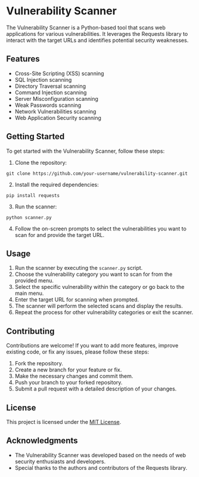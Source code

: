 <!DOCTYPE html>
<html>

<body>

  <h1>Vulnerability Scanner</h1>

  <p>The Vulnerability Scanner is a Python-based tool that scans web applications for various vulnerabilities. It leverages the Requests library to interact with the target URLs and identifies potential security weaknesses.</p>

  <h2>Features</h2>

  <ul>
    <li>Cross-Site Scripting (XSS) scanning</li>
    <li>SQL Injection scanning</li>
    <li>Directory Traversal scanning</li>
    <li>Command Injection scanning</li>
    <li>Server Misconfiguration scanning</li>
    <li>Weak Passwords scanning</li>
    <li>Network Vulnerabilities scanning</li>
    <li>Web Application Security scanning</li>
  </ul>

  <h2>Getting Started</h2>

  <p>To get started with the Vulnerability Scanner, follow these steps:</p>

  <ol>
    <li>Clone the repository:</li>
  </ol>

  <pre><code>git clone https://github.com/your-username/vulnerability-scanner.git</code></pre>

  <ol start="2">
    <li>Install the required dependencies:</li>
  </ol>

  <pre><code>pip install requests</code></pre>

  <ol start="3">
    <li>Run the scanner:</li>
  </ol>

  <pre><code>python scanner.py</code></pre>

  <ol start="4">
    <li>Follow the on-screen prompts to select the vulnerabilities you want to scan for and provide the target URL.</li>
  </ol>

  <h2>Usage</h2>

  <ol>
    <li>Run the scanner by executing the <code>scanner.py</code> script.</li>
    <li>Choose the vulnerability category you want to scan for from the provided menu.</li>
    <li>Select the specific vulnerability within the category or go back to the main menu.</li>
    <li>Enter the target URL for scanning when prompted.</li>
    <li>The scanner will perform the selected scans and display the results.</li>
    <li>Repeat the process for other vulnerability categories or exit the scanner.</li>
  </ol>

  <h2>Contributing</h2>

  <p>Contributions are welcome! If you want to add more features, improve existing code, or fix any issues, please follow these steps:</p>

  <ol>
    <li>Fork the repository.</li>
    <li>Create a new branch for your feature or fix.</li>
    <li>Make the necessary changes and commit them.</li>
    <li>Push your branch to your forked repository.</li>
    <li>Submit a pull request with a detailed description of your changes.</li>
  </ol>

  <h2>License</h2>

  <p>This project is licensed under the <a href="LICENSE">MIT License</a>.</p>

  <h2>Acknowledgments</h2>

  <ul>
    <li>The Vulnerability Scanner was developed based on the needs of web security enthusiasts and developers.</li>
    <li>Special thanks to the authors and contributors of the Requests library.</li>
  </ul>

</body>

</html>
